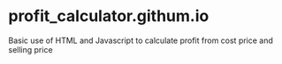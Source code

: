 # profit_calculator.githum.io
Basic use of HTML and Javascript to calculate profit from cost price and selling price

